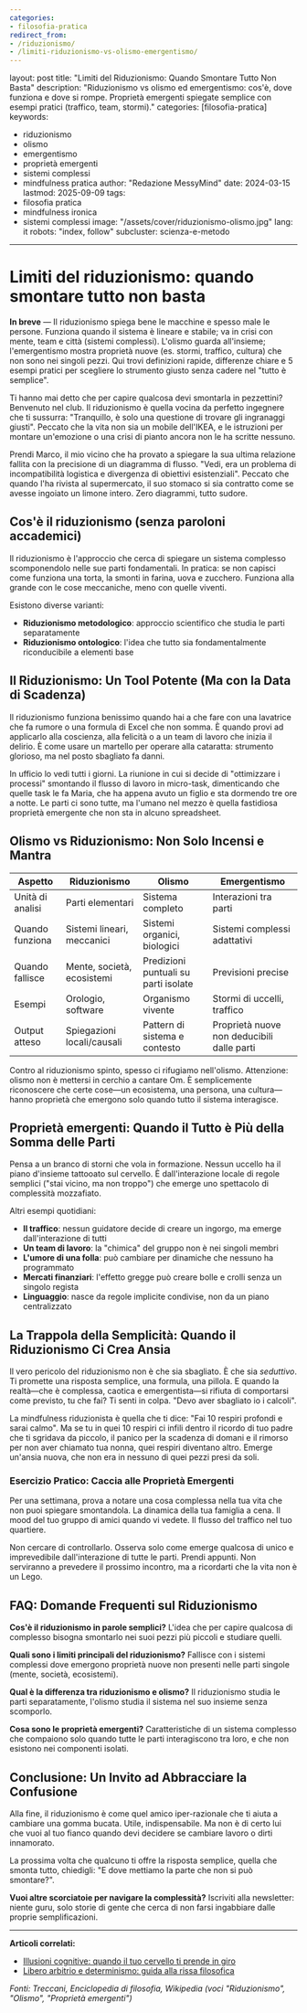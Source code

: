 ```yaml
---
categories:
- filosofia-pratica
redirect_from:
- /riduzionismo/
- /limiti-riduzionismo-vs-olismo-emergentismo/
---
```

layout: post
title: "Limiti del Riduzionismo: Quando Smontare Tutto Non Basta"
description: "Riduzionismo vs olismo ed emergentismo: cos'è, dove funziona e dove si rompe. Proprietà emergenti spiegate semplice con esempi pratici (traffico, team, stormi)."
categories: [filosofia-pratica]
keywords:
  - riduzionismo
  - olismo
  - emergentismo
  - proprietà emergenti
  - sistemi complessi
  - mindfulness pratica
author: "Redazione MessyMind"
date: 2024-03-15
lastmod: 2025-09-09
tags:
  - filosofia pratica
  - mindfulness ironica
  - sistemi complessi
image: "/assets/cover/riduzionismo-olismo.jpg"
lang: it
robots: "index, follow"
subcluster: scienza-e-metodo

---

# Limiti del riduzionismo: quando smontare tutto non basta

**In breve** — Il riduzionismo spiega bene le macchine e spesso male le persone. Funziona quando il sistema è lineare e stabile; va in crisi con mente, team e città (sistemi complessi). L'olismo guarda all'insieme; l'emergentismo mostra proprietà nuove (es. stormi, traffico, cultura) che non sono nei singoli pezzi. Qui trovi definizioni rapide, differenze chiare e 5 esempi pratici per scegliere lo strumento giusto senza cadere nel "tutto è semplice".

Ti hanno mai detto che per capire qualcosa devi smontarla in pezzettini? Benvenuto nel club. Il riduzionismo è quella vocina da perfetto ingegnere che ti sussurra: "Tranquillo, è solo una questione di trovare gli ingranaggi giusti". Peccato che la vita non sia un mobile dell'IKEA, e le istruzioni per montare un'emozione o una crisi di pianto ancora non le ha scritte nessuno.

Prendi Marco, il mio vicino che ha provato a spiegare la sua ultima relazione fallita con la precisione di un diagramma di flusso. "Vedi, era un problema di incompatibilità logistica e divergenza di obiettivi esistenziali". Peccato che quando l'ha rivista al supermercato, il suo stomaco si sia contratto come se avesse ingoiato un limone intero. Zero diagrammi, tutto sudore.

## Cos'è il riduzionismo (senza paroloni accademici)

Il riduzionismo è l'approccio che cerca di spiegare un sistema complesso scomponendolo nelle sue parti fondamentali. In pratica: se non capisci come funziona una torta, la smonti in farina, uova e zucchero. Funziona alla grande con le cose meccaniche, meno con quelle viventi.

Esistono diverse varianti:

* **Riduzionismo metodologico**: approccio scientifico che studia le parti separatamente
* **Riduzionismo ontologico**: l'idea che tutto sia fondamentalmente riconducibile a elementi base

## Il Riduzionismo: Un Tool Potente (Ma con la Data di Scadenza)

Il riduzionismo funziona benissimo quando hai a che fare con una lavatrice che fa rumore o una formula di Excel che non somma. È quando provi ad applicarlo alla coscienza, alla felicità o a un team di lavoro che inizia il delirio. È come usare un martello per operare alla cataratta: strumento glorioso, ma nel posto sbagliato fa danni.

In ufficio lo vedi tutti i giorni. La riunione in cui si decide di "ottimizzare i processi" smontando il flusso di lavoro in micro-task, dimenticando che quelle task le fa Maria, che ha appena avuto un figlio e sta dormendo tre ore a notte. Le parti ci sono tutte, ma l'umano nel mezzo è quella fastidiosa proprietà emergente che non sta in alcuno spreadsheet.

## Olismo vs Riduzionismo: Non Solo Incensi e Mantra

| Aspetto          | Riduzionismo               | Olismo                               | Emergentismo                               |
| ---------------- | -------------------------- | ------------------------------------ | ------------------------------------------ |
| Unità di analisi | Parti elementari           | Sistema completo                     | Interazioni tra parti                      |
| Quando funziona  | Sistemi lineari, meccanici | Sistemi organici, biologici          | Sistemi complessi adattativi               |
| Quando fallisce  | Mente, società, ecosistemi | Predizioni puntuali su parti isolate | Previsioni precise                         |
| Esempi           | Orologio, software         | Organismo vivente                    | Stormi di uccelli, traffico                |
| Output atteso    | Spiegazioni locali/causali | Pattern di sistema e contesto        | Proprietà nuove non deducibili dalle parti |

Contro al riduzionismo spinto, spesso ci rifugiamo nell'olismo. Attenzione: olismo non è mettersi in cerchio a cantare Om. È semplicemente riconoscere che certe cose—un ecosistema, una persona, una cultura—hanno proprietà che emergono solo quando tutto il sistema interagisce.

## Proprietà emergenti: Quando il Tutto è Più della Somma delle Parti

Pensa a un branco di storni che vola in formazione. Nessun uccello ha il piano d'insieme tattooato sul cervello. È dall'interazione locale di regole semplici ("stai vicino, ma non troppo") che emerge uno spettacolo di complessità mozzafiato.

Altri esempi quotidiani:

* **Il traffico**: nessun guidatore decide di creare un ingorgo, ma emerge dall'interazione di tutti
* **Un team di lavoro**: la "chimica" del gruppo non è nei singoli membri
* **L'umore di una folla**: può cambiare per dinamiche che nessuno ha programmato
* **Mercati finanziari**: l'effetto gregge può creare bolle e crolli senza un singolo regista
* **Linguaggio**: nasce da regole implicite condivise, non da un piano centralizzato

## La Trappola della Semplicità: Quando il Riduzionismo Ci Crea Ansia

Il vero pericolo del riduzionismo non è che sia sbagliato. È che sia *seduttivo*. Ti promette una risposta semplice, una formula, una pillola. E quando la realtà—che è complessa, caotica e emergentista—si rifiuta di comportarsi come previsto, tu che fai? Ti senti in colpa. "Devo aver sbagliato io i calcoli".

La mindfulness riduzionista è quella che ti dice: "Fai 10 respiri profondi e sarai calmo". Ma se tu in quei 10 respiri ci infili dentro il ricordo di tuo padre che ti sgridava da piccolo, il panico per la scadenza di domani e il rimorso per non aver chiamato tua nonna, quei respiri diventano altro. Emerge un'ansia nuova, che non era in nessuno di quei pezzi presi da soli.

### Esercizio Pratico: Caccia alle Proprietà Emergenti

Per una settimana, prova a notare una cosa complessa nella tua vita che non puoi spiegare smontandola. La dinamica della tua famiglia a cena. Il mood del tuo gruppo di amici quando vi vedete. Il flusso del traffico nel tuo quartiere.

Non cercare di controllarlo. Osserva solo come emerge qualcosa di unico e imprevedibile dall'interazione di tutte le parti. Prendi appunti. Non serviranno a prevedere il prossimo incontro, ma a ricordarti che la vita non è un Lego.

## FAQ: Domande Frequenti sul Riduzionismo

**Cos'è il riduzionismo in parole semplici?**
L'idea che per capire qualcosa di complesso bisogna smontarlo nei suoi pezzi più piccoli e studiare quelli.

**Quali sono i limiti principali del riduzionismo?**
Fallisce con i sistemi complessi dove emergono proprietà nuove non presenti nelle parti singole (mente, società, ecosistemi).

**Qual è la differenza tra riduzionismo e olismo?**
Il riduzionismo studia le parti separatamente, l'olismo studia il sistema nel suo insieme senza scomporlo.

**Cosa sono le proprietà emergenti?**
Caratteristiche di un sistema complesso che compaiono solo quando tutte le parti interagiscono tra loro, e che non esistono nei componenti isolati.

## Conclusione: Un Invito ad Abbracciare la Confusione

Alla fine, il riduzionismo è come quel amico iper-razionale che ti aiuta a cambiare una gomma bucata. Utile, indispensabile. Ma non è di certo lui che vuoi al tuo fianco quando devi decidere se cambiare lavoro o dirti innamorato.

La prossima volta che qualcuno ti offre la risposta semplice, quella che smonta tutto, chiedigli: "E dove mettiamo la parte che non si può smontare?".

**Vuoi altre scorciatoie per navigare la complessità?** Iscriviti alla newsletter: niente guru, solo storie di gente che cerca di non farsi ingabbiare dalle proprie semplificazioni.

---

**Articoli correlati:**

* [Illusioni cognitive: quando il tuo cervello ti prende in giro](/illusioni-cognitive/)
* [Libero arbitrio e determinismo: guida alla rissa filosofica](/libero-arbitrio-determinismo/)

*Fonti: Treccani, Enciclopedia di filosofia, Wikipedia (voci "Riduzionismo", "Olismo", "Proprietà emergenti")*

<!--
{%- comment -%} Inline BlogPosting/FAQ JSON-LD removed; use `_includes/schema-blogposting.html` for post schema and `_includes/schema-faq.html` when `faqs` exist in front matter.
{%- endcomment -%}
-->
